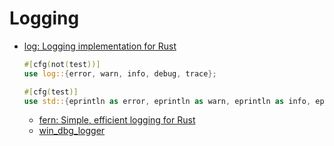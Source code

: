 # Logging
- [log: Logging implementation for Rust](https://github.com/rust-lang/log)
  ```rust
  #[cfg(not(test))] 
  use log::{error, warn, info, debug, trace};

  #[cfg(test)]
  use std::{eprintln as error, eprintln as warn, eprintln as info, eprintln as debug, eprintln as trace};
  ```

  - [fern: Simple, efficient logging for Rust](https://github.com/daboross/fern)
  - [win_dbg_logger](https://docs.rs/win_dbg_logger/*/win_dbg_logger/)